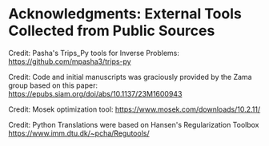 # Acknowledgments: External Tools Collected from Public Sources
Credit: Pasha's Trips_Py tools for Inverse Problems: https://github.com/mpasha3/trips-py 

Credit: Code and initial manuscripts was graciously provided by the Zama group based on this paper: https://epubs.siam.org/doi/abs/10.1137/23M1600943 

Credit: Mosek optimization tool: https://www.mosek.com/downloads/10.2.11/ 

Credit: Python Translations were based on Hansen's Regularization Toolbox https://www.imm.dtu.dk/~pcha/Regutools/
